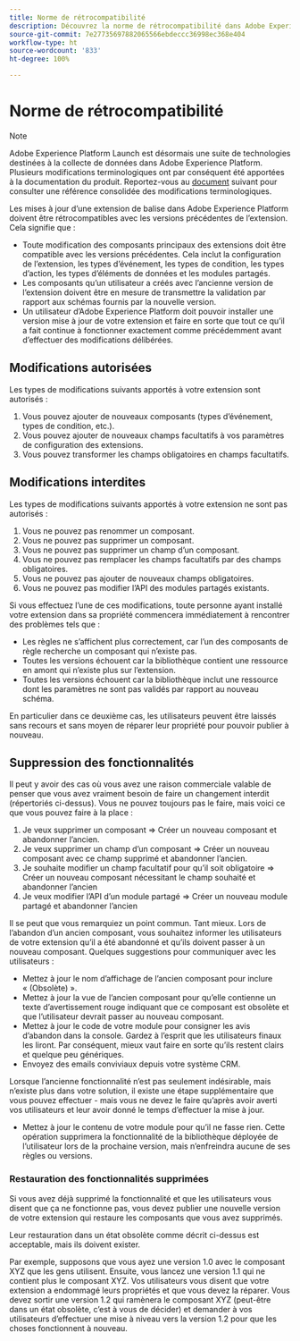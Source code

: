```yaml
---
title: Norme de rétrocompatibilité
description: Découvrez la norme de rétrocompatibilité dans Adobe Experience Platform, qui garantit que les versions mises à jour des extensions de balises sont compatibles avec les versions précédentes.
source-git-commit: 7e27735697882065566ebdeccc36998ec368e404
workflow-type: ht
source-wordcount: '833'
ht-degree: 100%

---
```


# Norme de rétrocompatibilité

>[!NOTE]
>
>Adobe Experience Platform Launch est désormais une suite de technologies destinées à la collecte de données dans Adobe Experience Platform. Plusieurs modifications terminologiques ont par conséquent été apportées à la documentation du produit. Reportez-vous au [document](../term-updates.md) suivant pour consulter une référence consolidée des modifications terminologiques.

Les mises à jour dʼune extension de balise dans Adobe Experience Platform doivent être rétrocompatibles avec les versions précédentes de lʼextension. Cela signifie que :

* Toute modification des composants principaux des extensions doit être compatible avec les versions précédentes. Cela inclut la configuration de l’extension, les types d’événement, les types de condition, les types d’action, les types d’éléments de données et les modules partagés.
* Les composants qu’un utilisateur a créés avec l’ancienne version de l’extension doivent être en mesure de transmettre la validation par rapport aux schémas fournis par la nouvelle version.
* Un utilisateur dʼAdobe Experience Platform doit pouvoir installer une version mise à jour de votre extension et faire en sorte que tout ce quʼil a fait continue à fonctionner exactement comme précédemment avant dʼeffectuer des modifications délibérées.

## Modifications autorisées

Les types de modifications suivants apportés à votre extension sont autorisés :

1. Vous pouvez ajouter de nouveaux composants (types d’événement, types de condition, etc.).
1. Vous pouvez ajouter de nouveaux champs facultatifs à vos paramètres de configuration des extensions.
1. Vous pouvez transformer les champs obligatoires en champs facultatifs.

## Modifications interdites

Les types de modifications suivants apportés à votre extension ne sont pas autorisés :

1. Vous ne pouvez pas renommer un composant.
1. Vous ne pouvez pas supprimer un composant.
1. Vous ne pouvez pas supprimer un champ d’un composant.
1. Vous ne pouvez pas remplacer les champs facultatifs par des champs obligatoires.
1. Vous ne pouvez pas ajouter de nouveaux champs obligatoires.
1. Vous ne pouvez pas modifier l’API des modules partagés existants.

Si vous effectuez l’une de ces modifications, toute personne ayant installé votre extension dans sa propriété commencera immédiatement à rencontrer des problèmes tels que :

* Les règles ne s’affichent plus correctement, car l’un des composants de règle recherche un composant qui n’existe pas.
* Toutes les versions échouent car la bibliothèque contient une ressource en amont qui n’existe plus sur l’extension.
* Toutes les versions échouent car la bibliothèque inclut une ressource dont les paramètres ne sont pas validés par rapport au nouveau schéma.

En particulier dans ce deuxième cas, les utilisateurs peuvent être laissés sans recours et sans moyen de réparer leur propriété pour pouvoir publier à nouveau.

## Suppression des fonctionnalités

Il peut y avoir des cas où vous avez une raison commerciale valable de penser que vous avez vraiment besoin de faire un changement interdit (répertoriés ci-dessus). Vous ne pouvez toujours pas le faire, mais voici ce que vous pouvez faire à la place :

1. Je veux supprimer un composant => Créer un nouveau composant et abandonner l’ancien.
1. Je veux supprimer un champ d’un composant => Créer un nouveau composant avec ce champ supprimé et abandonner l’ancien.
1. Je souhaite modifier un champ facultatif pour qu’il soit obligatoire => Créer un nouveau composant nécessitant le champ souhaité et abandonner l’ancien
1. Je veux modifier l’API d’un module partagé => Créer un nouveau module partagé et abandonner l’ancien

Il se peut que vous remarquiez un point commun. Tant mieux. Lors de lʼabandon dʼun ancien composant, vous souhaitez informer les utilisateurs de votre extension quʼil a été abandonné et quʼils doivent passer à un nouveau composant.  Quelques suggestions pour communiquer avec les utilisateurs :

* Mettez à jour le nom d’affichage de l’ancien composant pour inclure « (Obsolète) ».
* Mettez à jour la vue de l’ancien composant pour qu’elle contienne un texte d’avertissement rouge indiquant que ce composant est obsolète et que l’utilisateur devrait passer au nouveau composant.
* Mettez à jour le code de votre module pour consigner les avis d’abandon dans la console. Gardez à l’esprit que les utilisateurs finaux les liront. Par conséquent, mieux vaut faire en sorte qu’ils restent clairs et quelque peu génériques.
* Envoyez des emails conviviaux depuis votre système CRM.

Lorsque l’ancienne fonctionnalité n’est pas seulement indésirable, mais n’existe plus dans votre solution, il existe une étape supplémentaire que vous pouvez effectuer - mais vous ne devez le faire qu’après avoir averti vos utilisateurs et leur avoir donné le temps d’effectuer la mise à jour.

* Mettez à jour le contenu de votre module pour qu’il ne fasse rien. Cette opération supprimera la fonctionnalité de la bibliothèque déployée de l’utilisateur lors de la prochaine version, mais n’enfreindra aucune de ses règles ou versions.

### Restauration des fonctionnalités supprimées

Si vous avez déjà supprimé la fonctionnalité et que les utilisateurs vous disent que ça ne fonctionne pas, vous devez publier une nouvelle version de votre extension qui restaure les composants que vous avez supprimés.

Leur restauration dans un état obsolète comme décrit ci-dessus est acceptable, mais ils doivent exister.

Par exemple, supposons que vous ayez une version 1.0 avec le composant XYZ que les gens utilisent. Ensuite, vous lancez une version 1.1 qui ne contient plus le composant XYZ. Vos utilisateurs vous disent que votre extension a endommagé leurs propriétés et que vous devez la réparer. Vous devez sortir une version 1.2 qui ramènera le composant XYZ (peut-être dans un état obsolète, c’est à vous de décider) et demander à vos utilisateurs d’effectuer une mise à niveau vers la version 1.2 pour que les choses fonctionnent à nouveau.
